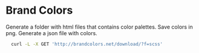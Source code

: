 # Brand Colors

Generate a folder with html files that contains color palettes.
Save colors in png.
Generate a json file with colors.


```bash
  curl -L -X GET 'http://brandcolors.net/download/?f=scss'
```